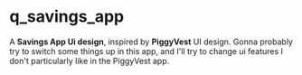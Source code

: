 # q_savings_app

A **Savings App Ui design**, inspired by **PiggyVest** UI design.
Gonna probably try to switch some things up in this app,
and I'll try to change ui features I don't particularly like in the PiggyVest app.

